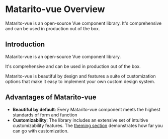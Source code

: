 # Matarito-vue Overview

Matarito-vue is an open-source Vue component library. It's comprehensive and can be used in production out of the box.

## Introduction

Matarito-vue is an open-source Vue component library.

It's comprehensive and can be used in production out of the box.

Matarito-vue is beautiful by design and features a suite of customization options that make it easy to implement your own custom design system.

## Advantages of Matarito-vue

- **Beautiful by default**: Every Matarito-vue component meets the highest standards of form and function
- **Customizability**: The library includes an extensive set of intuitive customizability features. The [theming section](../theming/theming) demonstrates how far you can go with customization.
